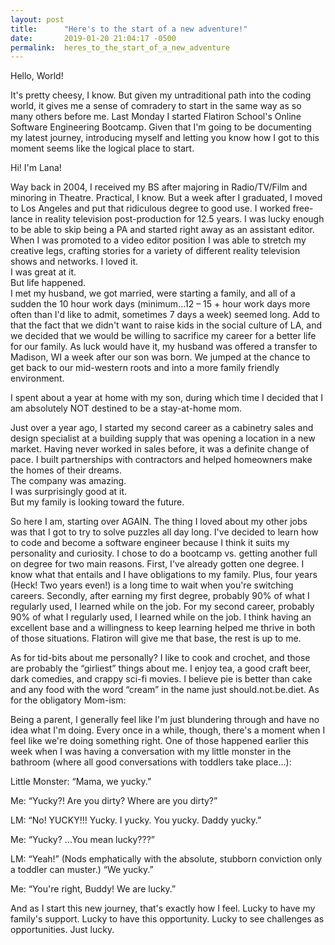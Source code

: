 ```yaml
---
layout: post
title:      "Here's to the start of a new adventure!"
date:       2019-01-20 21:04:17 -0500
permalink:  heres_to_the_start_of_a_new_adventure
---
```



Hello, World!

It's pretty cheesy, I know.  But given my untraditional path into the coding world, it gives me a sense of comradery to start in the same way as so many others before me.  Last Monday I started Flatiron School's Online Software Engineering Bootcamp.  Given that I'm going to be documenting my latest journey, introducing myself and letting you know how I got to this moment seems like the logical place to start. 

Hi!  I'm Lana!

Way back in 2004, I received my BS after majoring in Radio/TV/Film and minoring in Theatre.  Practical, I know.  But a week after I graduated, I moved to Los Angeles and put that ridiculous degree to good use.  I worked free-lance in reality television post-production for 12.5 years.  I was lucky enough to be able to skip being a PA and started right away as an assistant editor.  When I was promoted to a video editor position I was able to stretch my creative legs, crafting stories for a variety of different reality television shows and networks.
I loved it.  
I was great at it.  
But life happened.  
I met my husband, we got married, were starting a family, and all of a sudden the 10 hour work days (minimum...12 – 15 + hour work days more often than I'd like to admit, sometimes 7 days a week) seemed long.  Add to that the fact that we didn't want to raise kids in the social culture of LA, and we decided that we would be willing to sacrifice my career for a better life for our family.  As luck would have it, my husband was offered a transfer to Madison, WI a week after our son was born.  We jumped at the chance to get back to our mid-western roots and into a more family friendly environment.  

I spent about a year at home with my son, during which time I decided that I am absolutely NOT destined to be a stay-at-home mom. 

Just over a year ago, I started my second career as a cabinetry sales and design specialist at a building supply that was opening a location in a new market.  Having never worked in sales before, it was a definite change of pace.  I built partnerships with contractors and helped homeowners make the homes of their dreams.  
The company was amazing.  
I was surprisingly good at it.  
But my family is looking toward the future.  

So here I am, starting over AGAIN.
The thing I loved about my other jobs was that I got to try to solve puzzles all day long.  I've decided to learn how to code and become a software engineer because I think it suits my personality and curiosity.  I chose to do a bootcamp vs. getting another full on degree for two main reasons.  First, I've already gotten one degree.  I know what that entails and I have obligations to my family.  Plus, four years (Heck!  Two years even!) is a long time to wait when you're switching careers.  Secondly, after earning my first degree, probably 90% of what I regularly used, I learned while on the job.  For my second career, probably 90% of what I regularly used, I learned while on the job.  I think having an excellent base and a willingness to keep learning helped me thrive in both of those situations.  Flatiron will give me that base, the rest is up to me.

As for tid-bits about me personally?  I like to cook and crochet, and those are probably the “girliest” things about me.  I enjoy tea, a good craft beer, dark comedies, and crappy sci-fi movies.  I believe pie is better than cake and any food with the word “cream” in the name just should.not.be.diet.  As for the obligatory Mom-ism:

Being a parent, I generally feel like I'm just blundering through and have no idea what I'm doing.  Every once in a while, though, there's a moment when I feel like we're doing something right.  One of those happened earlier this week when I was having a conversation with my little monster in the bathroom (where all good conversations with toddlers take place...):

Little Monster: “Mama, we yucky.”

Me:  “Yucky?!  Are you dirty?  Where are you dirty?”

LM:  “No!  YUCKY!!!  Yucky.  I yucky.  You yucky.  Daddy yucky.”

Me:  “Yucky?  ...You mean lucky???”

LM:  “Yeah!”  (Nods emphatically with the absolute, stubborn conviction only a toddler can muster.)  “We yucky.”

Me:  “You're right, Buddy!  We are lucky.”

And as I start this new journey, that's exactly how I feel.  Lucky to have my family's support.  Lucky to have this opportunity.  Lucky to see challenges as opportunities.  Just lucky.
